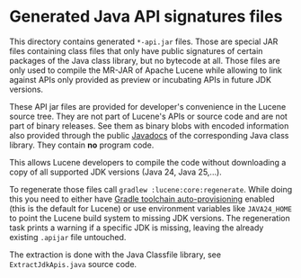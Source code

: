 <!--
    Licensed to the Apache Software Foundation (ASF) under one or more
    contributor license agreements.  See the NOTICE file distributed with
    this work for additional information regarding copyright ownership.
    The ASF licenses this file to You under the Apache License, Version 2.0
    the "License"); you may not use this file except in compliance with
    the License.  You may obtain a copy of the License at

        http://www.apache.org/licenses/LICENSE-2.0

    Unless required by applicable law or agreed to in writing, software
    distributed under the License is distributed on an "AS IS" BASIS,
    WITHOUT WARRANTIES OR CONDITIONS OF ANY KIND, either express or implied.
    See the License for the specific language governing permissions and
    limitations under the License.
-->

# Generated Java API signatures files

This directory contains generated `*-api.jar` files. Those are special JAR files containing
class files that only have public signatures of certain packages of the Java class
library, but no bytecode at all. Those files are only used to compile the MR-JAR of Apache
Lucene while allowing to link against APIs only provided as preview or incubating APIs in
future JDK versions.

These API jar files are provided for developer's convenience in the Lucene source tree.
They are not part of Lucene's APIs or source code and are not part of binary releases.
See them as binary blobs with encoded information also provided through the public
[Javadocs](https://docs.oracle.com/en/java/javase/) of the corresponding Java
class library. They contain **no** program code.

This allows Lucene developers to compile the code without downloading a copy of all
supported JDK versions (Java 24, Java 25,...).

To regenerate those files call `gradlew :lucene:core:regenerate`. While doing this
you need to either have
[Gradle toolchain auto-provisioning](https://docs.gradle.org/current/userguide/toolchains.html#sec:provisioning)
enabled (this is the default for Lucene) or use environment variables like `JAVA24_HOME`
to point the Lucene build system to missing JDK versions. The regeneration task prints
a warning if a specific JDK is missing, leaving the already existing `.apijar` file
untouched.

The extraction is done with the Java Classfile library, see `ExtractJdkApis.java` source code.
